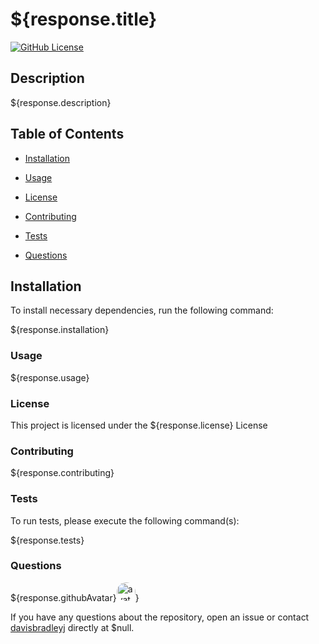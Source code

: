 # ${response.title}
[![GitHub License](http://img.shields.io/badge/licence-MIT-blue.svg)](https://github.com/davisbradley/readme-generator)

## Description

${response.description}

## Table of Contents

  * [Installation](#Installation)

  * [Usage](#Usage)
  
  * [License](#License)
  
  * [Contributing](#Contributing)
  
  * [Tests](#Tests)
  
  * [Questions](#Questions)

## Installation

To install necessary dependencies, run the following command:

${response.installation}

### Usage 

${response.usage}

### License

This project is licensed under the ${response.license} License

### Contributing

${response.contributing}

### Tests

To run tests, please execute the following command(s):

${response.tests}

### Questions

${response.githubAvatar}<img src="https://avatars3.githubusercontent.com/u/ + " alt="avatar" style="border-radius: 16px" width="30" />}

If you have any questions about the repository, open an issue or contact [davisbradleyj](https://api.github.com/users/davisbradleyj) directly at $null.
